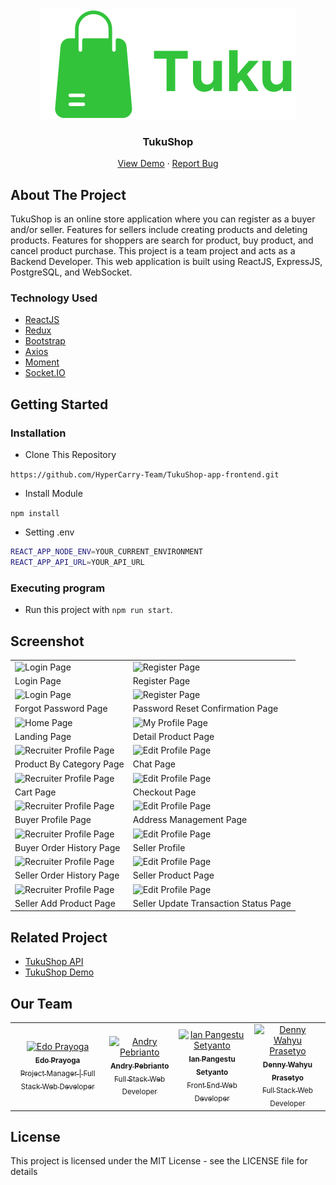 <div align="center">
  <img src="./readme/logo.svg" />
</div>
<h3 align="center">TukuShop</h3>
<p align="center">
  <a href="https://tukushop-app.vercel.app/">View Demo</a>
  ·
  <a href="https://github.com/HyperCarry-Team/TukuShop-app-frontend/issues">Report Bug</a>
</p>

<!-- ABOUT THE PROJECT -->
## About The Project

TukuShop is an online store application where you can register as a buyer and/or seller. Features for sellers include creating products and deleting products. Features for shoppers are search for product, buy product, and cancel product purchase. This project is a team project and acts as a Backend Developer. This web application is built using ReactJS, ExpressJS, PostgreSQL, and WebSocket.

### Technology Used
- [ReactJS](https://reactjs.org/)
- [Redux](https://redux.js.org/)
- [Bootstrap](https://getbootstrap.com/)
- [Axios](https://github.com/axios/axios)
- [Moment](https://momentjs.com/)
- [Socket.IO](https://socket.io/)

<!-- GETTING STARTED -->
## Getting Started

### Installation
- Clone This Repository

`https://github.com/HyperCarry-Team/TukuShop-app-frontend.git`

- Install Module

`npm install`

- Setting .env

```bash
REACT_APP_NODE_ENV=YOUR_CURRENT_ENVIRONMENT
REACT_APP_API_URL=YOUR_API_URL
```

### Executing program

- Run this project with `npm run start`.

<!-- SCREENSHOT -->
## Screenshot

<p align="center" display=flex>
  <table>
  <tr>
    <td><image src="screenshots/login-page.png" alt="Login Page" width=100%></td>
    <td><image src="screenshots/register-page.png" alt="Register Page" width=100%/></td>
  </tr>
   <tr>
    <td>Login Page</td>
    <td>Register Page</td>
  </tr>
  
  <tr>
    <td><image src="screenshots/login-page.png" alt="Login Page" width=100%></td>
    <td><image src="screenshots/register-page.png" alt="Register Page" width=100%/></td>
  </tr>
   <tr>
    <td>Forgot Password Page</td>
    <td>Password Reset Confirmation Page</td>
  </tr>
    
  <tr>
    <td><image src="screenshots/landing-page.png" alt="Home Page" width=100%></td>
    <td><image src="screenshots/product-detail.png" alt="My Profile Page" width=100%/></td>
  </tr>
  <tr>
    <td>Landing Page</td>
    <td>Detail Product Page</td>
  </tr>

  <tr>
    <td><image src="screenshots/product-by-category.png" alt="Recruiter Profile Page" width=100%></td>
    <td><image src="screenshots/chat-page.png" alt="Edit Profile Page" width=100%></td>
  </tr>
  <tr>
      <td>Product By Category Page</td>
      <td>Chat Page</td>
  </tr>
  
   <tr>
    <td><image src="screenshots/cart-page.png" alt="Recruiter Profile Page" width=100%></td>
    <td><image src="screenshots/checkout-page.png" alt="Edit Profile Page" width=100%></td>
  </tr>
  <tr>
      <td>Cart Page</td>
      <td>Checkout Page</td>
  </tr>
  
   <tr>
    <td><image src="screenshots/buyer-profile.png" alt="Recruiter Profile Page" width=100%></td>
    <td><image src="screenshots/address-management-page.png" alt="Edit Profile Page" width=100%></td>
  </tr>
  <tr>
      <td>Buyer Profile Page</td>
      <td>Address Management Page</td>
  </tr>
  
   <tr>
    <td><image src="screenshots/order-history-buyer.png" alt="Recruiter Profile Page" width=100%></td>
    <td><image src="screenshots/seller-profile.png" alt="Edit Profile Page" width=100%></td>
  </tr>
  <tr>
      <td>Buyer Order History Page</td>
      <td>Seller Profile</td>
  </tr>
  
   <tr>
    <td><image src="screenshots/store-order-history.png" alt="Recruiter Profile Page" width=100%></td>
    <td><image src="screenshots/my-product-seller-page.png" alt="Edit Profile Page" width=100%></td>
  </tr>
  <tr>
      <td>Seller Order History Page</td>
      <td>Seller Product Page</td>
  </tr>
  
   <tr>
    <td><image src="screenshots/add-product-seller-page.png" alt="Recruiter Profile Page" width=100%></td>
    <td><image src="screenshots/update-transaction-status.png" alt="Edit Profile Page" width=100%></td>
  </tr>
  <tr>
      <td>Seller Add Product Page</td>
      <td>Seller Update Transaction Status Page</td>
  </tr>
</table>
</p>

<!-- RELATED PROJECT -->
## Related Project

- [TukuShop API](https://github.com/HyperCarry-Team/TukuShop-app-backend)
- [TukuShop Demo](https://tukushop-app.vercel.app/)

## Our Team

<center>
  <table>
    <tr>
      <td align="center">
        <a href="https://github.com/edoprayoga1999">
          <img width="100" src="https://avatars.githubusercontent.com/u/101086199?v=4" alt="Edo Prayoga"><br/>
          <sub><b>Edo Prayoga</b></sub> <br/>
            <sub>Project Manager | Full Stack Web Developer</sub>
        </a>
      </td>
      <td align="center">
        <a href="https://github.com/andry-pebrianto">
          <img width="100" src="https://avatars.githubusercontent.com/u/72940944?s=400&u=ab89473c5b802a06d59c85c85c3071373bce24d5&v=4" alt="Andry Pebrianto"><br/>
          <sub><b>Andry Pebrianto</b></sub> <br/>
          <sub>Full Stack Web Developer</sub>
        </a>
      </td>
      <td align="center">
        <a href="https://github.com/rikakus">
          <img width="100" src="https://avatars.githubusercontent.com/u/59488349?v=4" alt="Ian Pangestu Setyanto"><br/>
          <sub><b>Ian Pangestu Setyanto</b></sub> <br/>
          <sub>Front End Web Developer</sub>
        </a>
      </td>
      <td align="center">
        <a href="https://github.com/janexmgd">
          <img width="100" src="https://avatars.githubusercontent.com/u/43938494?v=4" alt="Denny Wahyu Prasetyo"><br/>
          <sub><b>Denny Wahyu Prasetyo</b></sub> <br/>
          <sub>Full Stack Web Developer</sub>
        </a>
      </td>
    </tr>
  </table>
</center>

## License

This project is licensed under the MIT License - see the LICENSE file for details
